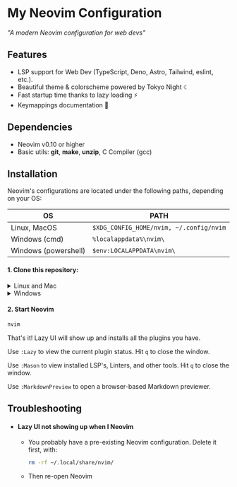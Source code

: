 # My Neovim Configuration

_"A modern Neovim configuration for web devs"_


## Features

*   LSP support for Web Dev (TypeScript, Deno, Astro, Tailwind, eslint, etc.).
*   Beautiful theme & colorscheme powered by Tokyo Night ☾
*   Fast startup time thanks to lazy loading ⚡️
*   Keymappings documentation 📖

## Dependencies

*   Neovim v0.10 or higher
*   Basic utils: **git**, **make**, **unzip**, C Compiler (gcc)


## Installation


Neovim's configurations are located under the following paths, depending on your OS:

| OS                   | PATH                               |
|----------------------|------------------------------------|
| Linux, MacOS         | `$XDG_CONFIG_HOME/nvim, ~/.config/nvim` |
| Windows (cmd)        | `%localappdata%\nvim\`              |
| Windows (powershell) | `$env:LOCALAPPDATA\nvim\`          |

#### 1. Clone this repository:


<details><summary> Linux and Mac </summary>

```sh
git clone https://github.com/butadpj/nvim-config.git "${XDG_CONFIG_HOME:-$HOME/.config}"/nvim
```

</details>

<details><summary> Windows </summary>

If you're using `cmd.exe`:

```
git clone https://github.com/butadpj/nvim-config.git "%localappdata%\nvim"
```

If you're using `powershell.exe`

```
git clone https://github.com/butadpj/nvim-config.git "${env:LOCALAPPDATA}\nvim"
```

</details>

#### 2. Start Neovim

```sh
nvim
```

That's it! Lazy UI will show up and installs all the plugins you have. 

Use `:Lazy` to view the current plugin status. Hit `q` to close the window.

Use `:Mason` to view installed LSP's, Linters, and other tools. Hit `q` to close the window.

Use `:MarkdownPreview` to open a browser-based Markdown previewer.

## Troubleshooting

- #### Lazy UI not showing up when I Neovim
    - You probably have a pre-existing Neovim configuration. Delete it first, with: 
        ```bash
        rm -rf ~/.local/share/nvim/
        ```
    - Then re-open Neovim

